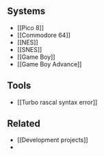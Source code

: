 
## Systems

- [[Pico 8]]
- [[Commodore 64]]
- [[NES]]
- [[SNES]]
- [[Game Boy]]
- [[Game Boy Advance]]

## Tools

- [[Turbo rascal syntax error]]

## Related

- [[Development projects]]
- 